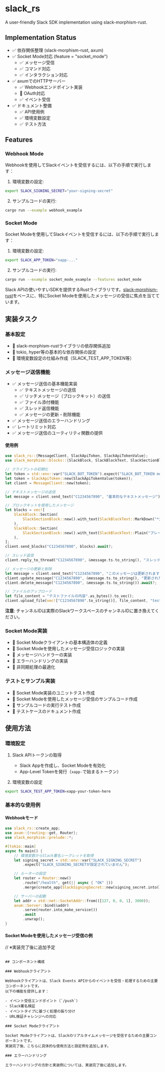 # slack_rs

A user-friendly Slack SDK implementation using slack-morphism-rust.

## Implementation Status

- :white_check_mark: 依存関係整理 (slack-morphism-rust, axum)
- :white_check_mark: Socket Mode対応 (feature = "socket_mode")
  - :white_check_mark: メッセージ受信
  - :white_check_mark: コマンド対応
  - :white_check_mark: インタラクション対応
- :white_check_mark: axumでのHTTPサーバー
  - :white_check_mark: Webhookエンドポイント実装
  - :memo: OAuth対応
  - :white_check_mark: イベント受信
- :white_check_mark: ドキュメント整備
  - :white_check_mark: API使用例
  - :white_check_mark: 環境変数設定
  - :white_check_mark: テスト方法

## Features

### Webhook Mode

Webhookを使用してSlackイベントを受信するには、以下の手順で実行します：

1. 環境変数の設定:
```bash
export SLACK_SIGNING_SECRET="your-signing-secret"
```

2. サンプルコードの実行:
```bash
cargo run --example webhook_example
```

### Socket Mode

Socket Modeを使用してSlackイベントを受信するには、以下の手順で実行します：

1. 環境変数の設定:
```bash
export SLACK_APP_TOKEN="xapp-..."
```

2. サンプルコードの実行:
```bash
cargo run --example socket_mode_example --features socket_mode
```

Slack APIの使いやすいSDKを提供するRustライブラリです。[slack-morphism-rust](https://github.com/abdolence/slack-morphism-rust)をベースに、特にSocket Modeを使用したメッセージの受信に焦点を当てています。

## 実装タスク

### 基本設定
- :memo: slack-morphism-rustライブラリの依存関係追加
- :memo: tokio, hyper等の基本的な依存関係の設定
- :memo: 環境変数設定の仕組み作成（SLACK_TEST_APP_TOKEN等）

### メッセージ送信機能
- :white_check_mark: メッセージ送信の基本機能実装
  - :white_check_mark: テキストメッセージの送信
  - :white_check_mark: リッチメッセージ（ブロックキット）の送信
  - :white_check_mark: ファイル添付機能
  - :white_check_mark: スレッド返信機能
  - :white_check_mark: メッセージの更新・削除機能
- :white_check_mark: メッセージ送信のエラーハンドリング
- :white_check_mark: レートリミット対応
- :white_check_mark: メッセージ送信のユーティリティ関数の提供

#### 使用例
```rust
use slack_rs::{MessageClient, SlackApiToken, SlackApiTokenValue};
use slack_morphism::blocks::{SlackBlock, SlackBlockText, SlackSectionBlock};

// クライアントの初期化
let token = std::env::var("SLACK_BOT_TOKEN").expect("SLACK_BOT_TOKEN must be set");
let token = SlackApiToken::new(SlackApiTokenValue(token));
let client = MessageClient::new(token);

// テキストメッセージの送信
let message = client.send_text("C1234567890", "基本的なテキストメッセージ").await?;

// ブロックキットを使用したメッセージ
let blocks = vec![
    SlackBlock::Section(
        SlackSectionBlock::new().with_text(SlackBlockText::MarkDown("*太字* _斜体_ ~取り消し線~".into()))
    ),
    SlackBlock::Section(
        SlackSectionBlock::new().with_text(SlackBlockText::Plain("プレーンテキスト".into()))
    ),
];
client.send_blocks("C1234567890", blocks).await?;

// スレッド返信
client.reply_to_thread("C1234567890", &message.ts.to_string(), "スレッドへの返信").await?;

// メッセージの更新と削除
let message = client.send_text("C1234567890", "このメッセージは更新されます").await?;
client.update_message("C1234567890", &message.ts.to_string(), "更新されたメッセージ").await?;
client.delete_message("C1234567890", &message.ts.to_string()).await?;

// ファイルのアップロード
let file_content = "テストファイルの内容".as_bytes().to_vec();
client.upload_file(vec!["C1234567890".to_string()], file_content, "test.txt").await?;
```

**注意**: チャンネルIDは実際のSlackワークスペースのチャンネルIDに置き換えてください。

### Socket Mode実装
- :memo: Socket Modeクライアントの基本構造体の定義
- :memo: Socket Modeを使用したメッセージ受信ロジックの実装
- :memo: メッセージハンドラーの実装
- :memo: エラーハンドリングの実装
- :memo: 非同期処理の最適化

### テストとサンプル実装
- :memo: Socket Mode実装のユニットテスト作成
- :memo: Socket Modeを使用したメッセージ受信のサンプルコード作成
- :memo: サンプルコードの実行テスト作成
- :memo: テストケースのドキュメント作成


## 使用方法

### 環境設定

1. Slack APIトークンの取得
   - Slack Appを作成し、Socket Modeを有効化
   - App-Level Tokenを発行（`xapp-`で始まるトークン）

2. 環境変数の設定
```bash
export SLACK_TEST_APP_TOKEN=xapp-your-token-here
```

### 基本的な使用例

#### Webhookモード

```rust
use slack_rs::create_app;
use axum::{routing::get, Router};
use slack_morphism::prelude::*;

#[tokio::main]
async fn main() {
    // 環境変数からSlack署名シークレットを取得
    let signing_secret = std::env::var("SLACK_SIGNING_SECRET")
        .expect("SLACK_SIGNING_SECRETが設定されていません");

    // ルーターの設定
    let router = Router::new()
        .route("/health", get(|| async { "OK" }))
        .merge(create_app(SlackSigningSecret::new(signing_secret.into())));

    // サーバーの起動
    let addr = std::net::SocketAddr::from(([127, 0, 0, 1], 3000));
    axum::Server::bind(&addr)
        .serve(router.into_make_service())
        .await
        .unwrap();
}
```

#### Socket Modeを使用したメッセージ受信の例
// ※実装完了後に追加予定
```

## コンポーネント構成

### Webhookクライアント

Webhookクライアントは、Slack Events APIからのイベントを受信・処理するための主要コンポーネントです。
以下の機能を提供します：

- イベント受信エンドポイント（`/push`）
- Slack署名検証
- イベントタイプに基づく処理の振り分け
- URL検証チャレンジへの対応

### Socket Modeクライアント

Socket Modeクライアントは、Slackのリアルタイムメッセージを受信するための主要コンポーネントです。
実装完了後、こちらに具体的な使用方法と設定例を追加します。

### エラーハンドリング

エラーハンドリングの方針と実装例については、実装完了後に追加します。
